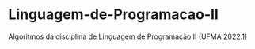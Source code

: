 # Linguagem-de-Programacao-II
Algoritmos da disciplina de Linguagem de Programação II (UFMA 2022.1)
